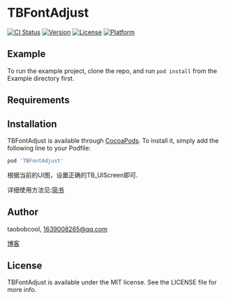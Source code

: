 # TBFontAdjust

[![CI Status](http://img.shields.io/travis/1639008265@qq.com/TBFontAdjust.svg?style=flat)](https://travis-ci.org/1639008265@qq.com/TBFontAdjust)
[![Version](https://img.shields.io/cocoapods/v/TBFontAdjust.svg?style=flat)](http://cocoapods.org/pods/TBFontAdjust)
[![License](https://img.shields.io/cocoapods/l/TBFontAdjust.svg?style=flat)](http://cocoapods.org/pods/TBFontAdjust)
[![Platform](https://img.shields.io/cocoapods/p/TBFontAdjust.svg?style=flat)](http://cocoapods.org/pods/TBFontAdjust)

## Example

To run the example project, clone the repo, and run `pod install` from the Example directory first.

## Requirements

## Installation

TBFontAdjust is available through [CocoaPods](http://cocoapods.org). To install
it, simply add the following line to your Podfile:

```ruby
pod 'TBFontAdjust'
```
根据当前的UI图，设置正确的TB_UIScreen即可.

详细使用方法见:[简书](http://www.jianshu.com/p/72c3c55429c3)


## Author

taobobcool, 1639008265@qq.com

[博客](http://taodongbo.cn)

## License

TBFontAdjust is available under the MIT license. See the LICENSE file for more info.
